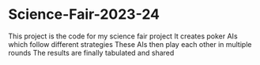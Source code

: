 # Science-Fair-2023-24
This project is the code for my science fair project
It creates poker AIs which follow different strategies
These AIs then play each other in multiple rounds
The results are finally tabulated and shared
